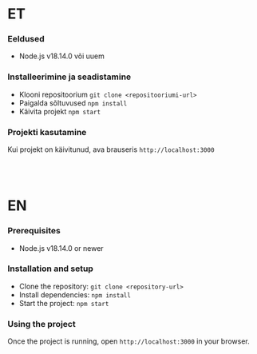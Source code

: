 # ET
### Eeldused
- Node.js v18.14.0 või uuem

### Installeerimine ja seadistamine
- Klooni repositoorium `git clone <repositooriumi-url>`
- Paigalda sõltuvused `npm install`
- Käivita projekt `npm start`

### Projekti kasutamine
Kui projekt on käivitunud, ava brauseris `http://localhost:3000`

<br>

<br>

# EN
### Prerequisites
- Node.js v18.14.0 or newer

### Installation and setup
- Clone the repository: `git clone <repository-url>`
- Install dependencies: `npm install`
- Start the project: `npm start`

### Using the project
Once the project is running, open `http://localhost:3000` in your browser.
